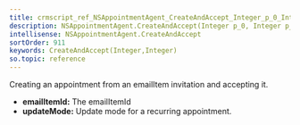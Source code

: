 ```yaml
---
title: crmscript_ref_NSAppointmentAgent_CreateAndAccept_Integer_p_0_Integer_p_1
description: NSAppointmentAgent.CreateAndAccept(Integer p_0, Integer p_1)
intellisense: NSAppointmentAgent.CreateAndAccept
sortOrder: 911
keywords: CreateAndAccept(Integer,Integer)
so.topic: reference
---
```



Creating an appointment from an emailItem invitation and accepting it.



* **emailItemId:** The emailItemId
* **updateMode:** Update mode for a recurring appointment.


